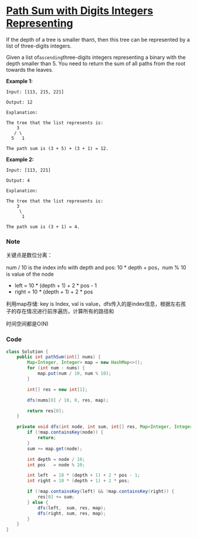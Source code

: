 # [Path Sum with Digits Integers Representing](https://leetcode.com/problems/path-sum-iv/description/)

If the depth of a tree is smaller than`5`, then this tree can be represented by a list of three-digits integers.

Given a list of`ascending`three-digits integers representing a binary with the depth smaller than 5. You need to return the sum of all paths from the root towards the leaves.

**Example 1:**

```
Input: [113, 215, 221]

Output: 12

Explanation:

The tree that the list represents is:
    3
   / \
  5   1

The path sum is (3 + 5) + (3 + 1) = 12.
```

**Example 2:**

```
Input: [113, 221]

Output: 4

Explanation:

The tree that the list represents is: 
    3
     \
      1

The path sum is (3 + 1) = 4.
```

### Note

关键点是数位分离：

num / 10 is the index info with depth and pos: 10 \* depth + pos，num % 10 is value of the node

* left  = 10 \* \(depth + 1\) + 2 \* pos - 1
* right = 10 \* \(depth + 1\) + 2 \* pos

利用map存储: key is Index, val is value，dfs传入的是index信息，根据左右孩子的存在情况进行前序遍历，计算所有的路径和

时间空间都是O\(N\)

### Code

```java
class Solution {
    public int pathSum(int[] nums) {
        Map<Integer, Integer> map = new HashMap<>();
        for (int num : nums) {
            map.put(num / 10, num % 10);
        }

        int[] res = new int[1];

        dfs(nums[0] / 10, 0, res, map);

        return res[0];
    }

    private void dfs(int node, int sum, int[] res, Map<Integer, Integer> map) {
        if (!map.containsKey(node)) {
            return;
        }
        sum += map.get(node);

        int depth = node / 10;
        int pos   = node % 10;

        int left  = 10 * (depth + 1) + 2 * pos - 1;
        int right = 10 * (depth + 1) + 2 * pos;

        if (!map.containsKey(left) && !map.containsKey(right)) {
            res[0] += sum;
        } else {
            dfs(left,  sum, res, map);
            dfs(right, sum, res, map);
        }
    }
}
```



